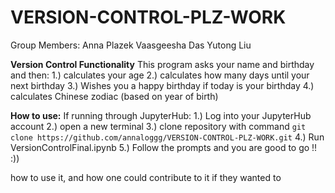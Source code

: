 # VERSION-CONTROL-PLZ-WORK

Group Members:
Anna Plazek
Vaasgeesha Das
Yutong Liu

**Version Control Functionality**
This program asks your name and birthday and then:
    1.) calculates your age
    2.) calculates how many days until your next birthday
    3.) Wishes you a happy birthday if today is your birthday
    4.) calculates Chinese zodiac (based on year of birth)

**How to use:**
If running through JupyterHub:
    1.) Log into your JupyterHub account
    2.) open a new terminal
    3.) clone repository with command `git clone https://github.com/annaloggg/VERSION-CONTROL-PLZ-WORK.git`
    4.) Run VersionControlFinal.ipynb
    5.) Follow the prompts and you are good to go !! :))

how to use it, and how one could contribute to it if they wanted to
